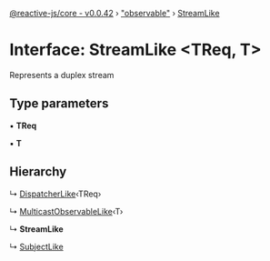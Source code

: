 [@reactive-js/core - v0.0.42](../README.md) › ["observable"](../modules/_observable_.md) › [StreamLike](_observable_.streamlike.md)

# Interface: StreamLike <**TReq, T**>

Represents a duplex stream

## Type parameters

▪ **TReq**

▪ **T**

## Hierarchy

  ↳ [DispatcherLike](_observable_.dispatcherlike.md)‹TReq›

  ↳ [MulticastObservableLike](_observable_.multicastobservablelike.md)‹T›

  ↳ **StreamLike**

  ↳ [SubjectLike](_observable_.subjectlike.md)
